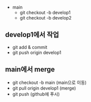 - main
  - git checkout -b develop1
  - git checkout -b develop2

## develop1에서 작업

- git add & commit
- git push origin develop1

## main에서 merge

- git checkout -b main (main으로 이동)
- git pull origin develop1 (merge)
- git push (github에 푸시)
